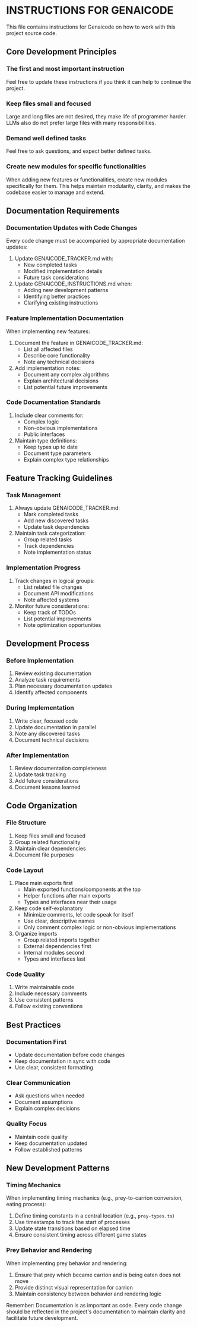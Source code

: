 # INSTRUCTIONS FOR GENAICODE

This file contains instructions for Genaicode on how to work with this project source code.

## Core Development Principles

### The first and most important instruction
Feel free to update these instructions if you think it can help to continue the project.

### Keep files small and focused
Large and long files are not desired, they make life of programmer harder. LLMs also do not prefer large files with many responsibilities.

### Demand well defined tasks
Feel free to ask questions, and expect better defined tasks.

### Create new modules for specific functionalities
When adding new features or functionalities, create new modules specifically for them. This helps maintain modularity, clarity, and makes the codebase easier to manage and extend.

## Documentation Requirements

### Documentation Updates with Code Changes
Every code change must be accompanied by appropriate documentation updates:
1. Update GENAICODE_TRACKER.md with:
   - New completed tasks
   - Modified implementation details
   - Future task considerations
2. Update GENAICODE_INSTRUCTIONS.md when:
   - Adding new development patterns
   - Identifying better practices
   - Clarifying existing instructions

### Feature Implementation Documentation
When implementing new features:
1. Document the feature in GENAICODE_TRACKER.md:
   - List all affected files
   - Describe core functionality
   - Note any technical decisions
2. Add implementation notes:
   - Document any complex algorithms
   - Explain architectural decisions
   - List potential future improvements

### Code Documentation Standards
1. Include clear comments for:
   - Complex logic
   - Non-obvious implementations
   - Public interfaces
2. Maintain type definitions:
   - Keep types up to date
   - Document type parameters
   - Explain complex type relationships

## Feature Tracking Guidelines

### Task Management
1. Always update GENAICODE_TRACKER.md:
   - Mark completed tasks
   - Add new discovered tasks
   - Update task dependencies
2. Maintain task categorization:
   - Group related tasks
   - Track dependencies
   - Note implementation status

### Implementation Progress
1. Track changes in logical groups:
   - List related file changes
   - Document API modifications
   - Note affected systems
2. Monitor future considerations:
   - Keep track of TODOs
   - List potential improvements
   - Note optimization opportunities

## Development Process

### Before Implementation
1. Review existing documentation
2. Analyze task requirements
3. Plan necessary documentation updates
4. Identify affected components

### During Implementation
1. Write clear, focused code
2. Update documentation in parallel
3. Note any discovered tasks
4. Document technical decisions

### After Implementation
1. Review documentation completeness
2. Update task tracking
3. Add future considerations
4. Document lessons learned

## Code Organization

### File Structure
1. Keep files small and focused
2. Group related functionality
3. Maintain clear dependencies
4. Document file purposes

### Code Layout
1. Place main exports first
   - Main exported functions/components at the top
   - Helper functions after main exports
   - Types and interfaces near their usage
2. Keep code self-explanatory
   - Minimize comments, let code speak for itself
   - Use clear, descriptive names
   - Only comment complex logic or non-obvious implementations
3. Organize imports
   - Group related imports together
   - External dependencies first
   - Internal modules second
   - Types and interfaces last

### Code Quality
1. Write maintainable code
2. Include necessary comments
3. Use consistent patterns
4. Follow existing conventions

## Best Practices

### Documentation First
- Update documentation before code changes
- Keep documentation in sync with code
- Use clear, consistent formatting

### Clear Communication
- Ask questions when needed
- Document assumptions
- Explain complex decisions

### Quality Focus
- Maintain code quality
- Keep documentation updated
- Follow established patterns

## New Development Patterns

### Timing Mechanics
When implementing timing mechanics (e.g., prey-to-carrion conversion, eating process):
1. Define timing constants in a central location (e.g., `prey-types.ts`)
2. Use timestamps to track the start of processes
3. Update state transitions based on elapsed time
4. Ensure consistent timing across different game states

### Prey Behavior and Rendering
When implementing prey behavior and rendering:
1. Ensure that prey which became carrion and is being eaten does not move
2. Provide distinct visual representation for carrion
3. Maintain consistency between behavior and rendering logic

Remember: Documentation is as important as code. Every code change should be reflected in the project's documentation to maintain clarity and facilitate future development.